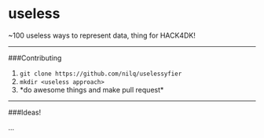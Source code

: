 # useless
~100 useless ways to represent data, thing for HACK4DK!

---

###Contributing

1. `git clone https://github.com/nilq/uselessyfier`
2. `mkdir <useless approach>`
3. \*do awesome things and make pull request\*

---

###Ideas!

...
